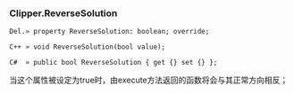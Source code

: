 ### **Clipper.ReverseSolution**

```
Del.» property ReverseSolution: boolean; override;

C++ » void ReverseSolution(bool value);

C#  » public bool ReverseSolution { get {} set {} };
```

当这个属性被设定为true时，由execute方法返回的函数将会与其正常方向相反；